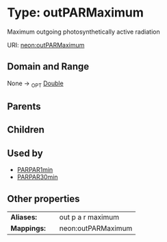 
# Type: outPARMaximum


Maximum outgoing photosynthetically active radiation

URI: [neon:outPARMaximum](https://data.neonscience.org/outPARMaximum)


## Domain and Range

None ->  <sub>OPT</sub> [Double](types/Double.md)

## Parents


## Children


## Used by

 * [PARPAR1min](PARPAR1min.md)
 * [PARPAR30min](PARPAR30min.md)

## Other properties

|  |  |  |
| --- | --- | --- |
| **Aliases:** | | out p a r maximum |
| **Mappings:** | | neon:outPARMaximum |

